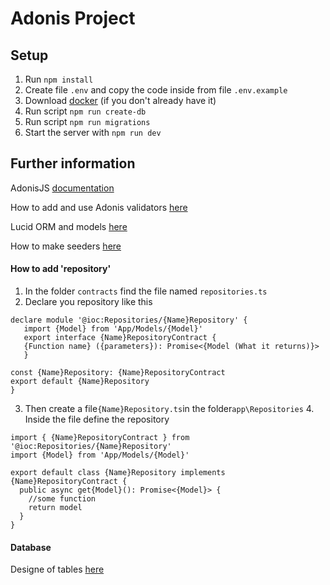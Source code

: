 # Adonis Project

## Setup

1. Run `npm install`
2. Create file `.env` and copy the code inside from file `.env.example`
3. Download [docker](https://www.docker.com/) (if you don't already have it)
4. Run script `npm run create-db`
5. Run script `npm run migrations`
6. Start the server with `npm run dev`

## Further information

AdonisJS [documentation](https://docs.adonisjs.com/guides/introduction)

How to add and use Adonis validators [here](https://docs.adonisjs.com/guides/validator/introduction)

Lucid ORM and models [here](https://docs.adonisjs.com/guides/models/introduction)

How to make seeders [here](https://docs.adonisjs.com/guides/database/seeders)

#### How to add 'repository'

1. In the folder `contracts` find the file named `repositories.ts`
2. Declare you repository like this

```
declare module '@ioc:Repositories/{Name}Repository' {
   import {Model} from 'App/Models/{Model}'
   export interface {Name}RepositoryContract {
   {Function name} ({parameters}): Promise<{Model (What it returns)}>
   }

const {Name}Repository: {Name}RepositoryContract
export default {Name}Repository
}
```

3. Then create a file`{Name}Repository.ts`in the folder`app\Repositories` 4. Inside the file define the repository

```
import { {Name}RepositoryContract } from '@ioc:Repositories/{Name}Repository'
import {Model} from 'App/Models/{Model}'

export default class {Name}Repository implements {Name}RepositoryContract {
  public async get{Model}(): Promise<{Model}> {
    //some function
    return model
  }
}
```

#### Database

Designe of tables [here](https://dbdiagram.io/d/6404ea0a296d97641d858d52)
